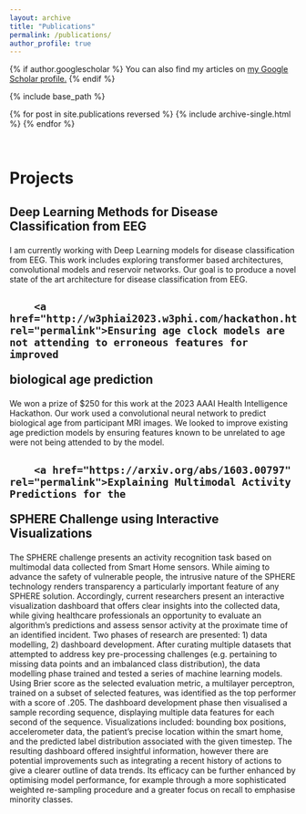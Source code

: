 ```yaml
---
layout: archive
title: "Publications"
permalink: /publications/
author_profile: true
---
```


{% if author.googlescholar %}
  You can also find my articles on <u><a href="{{author.googlescholar}}">my Google Scholar profile</a>.</u>
{% endif %}

{% include base_path %}

{% for post in site.publications reversed %}
  {% include archive-single.html %}
{% endfor %}

<br>
<h1 class="page__title">Projects</h1>

<h2 class="archive__item-title" itemprop="headline">
      
  Deep Learning Methods for Disease Classification from EEG
    
</h2>
I am currently working with Deep Learning models for disease classification from EEG. This work includes exploring transformer based architectures, convolutional models and reservoir networks. Our goal is to produce a novel state of the art architecture for disease classification from EEG.
   

<h2 class="archive__item-title" itemprop="headline">
      
        <a href="http://w3phiai2023.w3phi.com/hackathon.html" rel="permalink">Ensuring age clock models are not attending to erroneous features for improved
biological age prediction
</a>
     
</h2>
We won a prize of $250 for this work at the 2023 AAAI Health Intelligence Hackathon. Our work used a convolutional neural network to predict biological age from participant MRI images. We looked to improve existing age prediction models by ensuring features known to be unrelated to age were not being attended to by the model. 

   

<h2 class="archive__item-title" itemprop="headline">
      
        <a href="https://arxiv.org/abs/1603.00797" rel="permalink">Explaining Multimodal Activity Predictions for the
SPHERE Challenge using Interactive Visualizations
</a>
      
</h2>

The SPHERE challenge presents an activity recognition task based on multimodal data collected from Smart Home sensors. While aiming to advance the safety of vulnerable people, the intrusive nature of the SPHERE technology renders transparency a particularly important feature of any SPHERE solution. Accordingly, current researchers present an interactive visualization dashboard that offers clear insights into the collected data, while giving healthcare professionals an opportunity to evaluate an algorithm’s predictions and assess sensor activity at the proximate time of an identified incident. Two phases of research are presented: 1) data modelling, 2) dashboard development. After curating multiple datasets that attempted to address key pre-processing challenges (e.g. pertaining to missing data points and an imbalanced class distribution), the data modelling phase trained and tested a series of machine learning models. Using Brier score as the selected evaluation metric, a multilayer perceptron, trained on a subset of selected features, was identified as the top performer with a score of .205. The dashboard development phase then visualised a sample recording sequence, displaying multiple data features for each second of the sequence. Visualizations included: bounding box positions, accelerometer data, the patient’s precise location within the smart home, and the predicted label distribution associated with the given timestep. The resulting dashboard offered insightful information, however there are potential improvements such as integrating a recent history of actions to give a clearer outline of data trends. Its efficacy can be further enhanced by optimising model performance, for example through a more sophisticated weighted re-sampling procedure and a greater focus on recall to emphasise minority classes.

